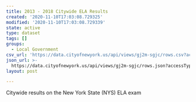```yaml
---
title: 2013 - 2018 Citywide ELA Results
created: '2020-11-10T17:03:08.729325'
modified: '2020-11-10T17:03:08.729339'
state: active
type: dataset
tags: []
groups:
  - Local Government
csv_url: 'https://data.cityofnewyork.us/api/views/gj2m-sgjc/rows.csv?accessType=DOWNLOAD'
json_url: >-
  https://data.cityofnewyork.us/api/views/gj2m-sgjc/rows.json?accessType=DOWNLOAD
layout: post

---
```

Citywide results on the New York State (NYS) ELA exam
